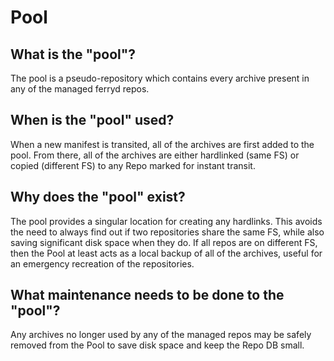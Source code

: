 # Pool

## What is the "pool"?

The pool is a pseudo-repository which contains every archive present in any of the managed ferryd repos.

## When is the "pool" used?

When a new manifest is transited, all of the archives are first added to the pool. From there, all of the
archives are either hardlinked (same FS) or copied (different FS) to any Repo marked for instant transit.

## Why does the "pool" exist?

The pool provides a singular location for creating any hardlinks. This avoids the need to always find out
if two repositories share the same FS, while also saving significant disk space when they do. If all
repos are on different FS, then the Pool at least acts as a local backup of all of the archives, useful
for an emergency recreation of the repositories.

## What maintenance needs to be done to the "pool"?

Any archives no longer used by any of the managed repos may be safely removed from the Pool to save disk
space and keep the Repo DB small.
